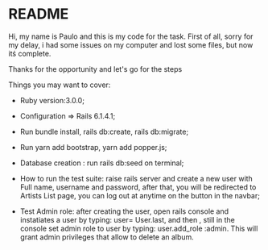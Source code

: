 # README

Hi, my name is Paulo and this is my code for the task. First of all, sorry for my delay, i had some issues on my computer and lost some files, but now itś complete.

Thanks for the opportunity and let's go for the steps



Things you may want to cover:

* Ruby version:3.0.0;

* Configuration => Rails 6.1.4.1;

* Run bundle install, rails db:create, rails db:migrate;

* Run yarn add bootstrap, yarn add popper.js;  

* Database creation : run rails db:seed on terminal;

* How to run the test suite: raise rails server and create a new user with Full name, username and password, after that, you will be redirected to Artists List page, you can log out at anytime on the button in the navbar;

* Test Admin role: after creating the user, open rails console and instatiates a user by typing: user= User.last, and then , still in the console set admin role to user by typing: user.add_role :admin. This will grant admin privileges that allow to delete an album. 


